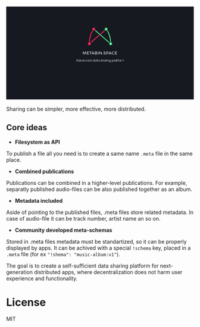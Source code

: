 ![](/_banner.png)

Sharing can be simpler, more effective, more distributed.

## Core ideas

- **Filesystem as API**

To publish a file all you need is to create a same name `.meta` file in the same place.

- **Combined publications**

Publications can be combined in a higher-level publications. For example, separatly published audio-files can be also published together as an album.

- **Metadata included**

Aside of pointing to the published files, .meta files store related metadata. In case of audio-file it can be track number, artist name an so on.

- **Community developed meta-schemas**

Stored in .meta files metadata must be standartized, so it can be properly displayed by apps. It can be achived with a special `!schema` key, placed in a `.meta` file (for ex `"!shema": "music-album:v1"`).

The goal is to create a self-sufficient data sharing platform for next-generation distributed apps, where decentralization does not harm user experience and functionality.

# License
MIT
